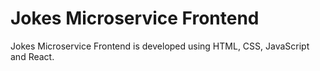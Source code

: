 
# Jokes Microservice Frontend

Jokes Microservice Frontend is developed using HTML, CSS, JavaScript and React.
